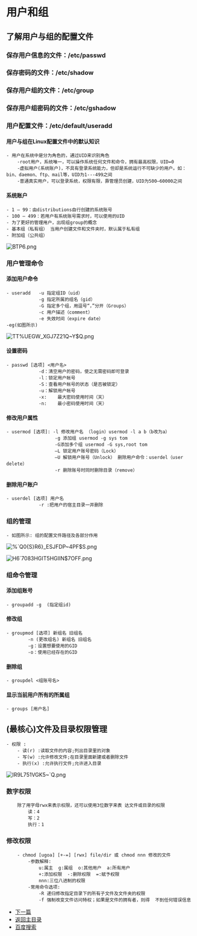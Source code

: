 # 用户和组
## 了解用户与组的配置文件
### 保存用户信息的文件：/etc/passwd
### 保存密码的文件：/etc/shadow
### 保存用户组的文件：/etc/group
### 保存用户组密码的文件：/etc/gshadow
### 用户配置文件：/etc/default/useradd

#### 用户与组在Linux配置文件中的默认知识
	- 用户在系统中是分为角色的，通过UID来识别角色
		-root用户，系统唯一，可以操作系统任何文件和命令，拥有最高权限，UID=0 
		-虚拟用户(系统账户)，不具有登录系统能力，但却是系统运行不可缺少的用户。如：bin、daemon、ftp、mail等，UID为1---499之间
		-普通真实用户，可以登录系统，权限有限，靠管理员创建，UID为500—60000之间

#### 系统账户
	- 1 – 99：由distributions自行创建的系统账号
	- 100 – 499：若用户有系统账号需求时，可以使用的UID
	- 为了更好的管理用户，出现组group的概念
	- 基本组（私有组） 当用户创建文件和文件夹时，默认属于私有组
	- 附加组（公共组）
	
![BTP6.png](https://upload-images.jianshu.io/upload_images/14477271-9ec0b810902908af.png?imageMogr2/auto-orient/strip%7CimageView2/2/w/1240)
	
### 用户管理命令
#### 添加用户命令
	- useradd   -u 指定组ID（uid）
				-g 指定所属的组名（gid）
				-G 指定多个组，用逗号“，”分开（Groups）
				-c 用户描述（comment）
				-e 失效时间（expire date）
	-eg(如图所示)

![TT%UEGW_XGJ7Z21Q~Y$Q.png](https://upload-images.jianshu.io/upload_images/14477271-343d443f01f03538.png?imageMogr2/auto-orient/strip%7CimageView2/2/w/1240)

#### 设置密码
	- passwd [选项] <用户名>
				-d：清空用户的密码，使之无需密码即可登录
				-l：锁定用户帐号
				-S：查看用户帐号的状态（是否被锁定）
				-u：解锁用户帐号
				-x:    最大密码使用时间（天）
				-n:    最小密码使用时间（天）

#### 修改用户属性
	- usermod [选项]: -l 修改用户名 （login）usermod -l a b（b改为a）
					  -g 添加组 usermod -g sys tom
					  -G添加多个组 usermod -G sys,root tom
					  –L 锁定用户账号密码（Lock）
					  –U 解锁用户账号（Unlock） 删除用户命令：userdel（user delete）
					  -r 删除账号时同时删除目录（remove）
					  
#### 删除用户账户
	- userdel [选项] 用户名
				-r :把用户的宿主目录一并删除
				
### 组的管理
	- 如图所示: 组的配置文件路径及各部分作用
	
![%`Q0{S}R6}_ESJFDP~4PF$S.png](https://upload-images.jianshu.io/upload_images/14477271-4cf9c361269fb58f.png?imageMogr2/auto-orient/strip%7CimageView2/2/w/1240)

![H6`7083HGIT5HGIIN$7OFF.png](https://upload-images.jianshu.io/upload_images/14477271-da460782b7a5f933.png?imageMogr2/auto-orient/strip%7CimageView2/2/w/1240)

### 组命令管理
#### 添加组账号
	- groupadd -g  (指定组id)
	
#### 修改组
	- groupmod [选项] 新组名 旧组名
			-n (更改组名) 新组名 旧组名
			-g：设置想要使用的GID
			-o：使用已经存在的GID

				
#### 删除组
	- groupdel <组账号名>
	
#### 显示当前用户所有的所属组
	- groups [用户名]
	
## (最核心)文件及目录权限管理
	- 权限 :
		- 读(r) :读取文件的内容;列出目录里的对象
		- 写(w) :允许修改文件;在目录里面新建或者删除文件
		- 执行(x) :允许执行文件;允许进入目录
	
![IR9L751VGK5~`Q.png](https://upload-images.jianshu.io/upload_images/14477271-b0f7b19b3e843171.png?imageMogr2/auto-orient/strip%7CimageView2/2/w/1240)

### 数字权限
		除了用字母rwx来表示权限，还可以使用3位数字来表 达文件或目录的权限
			读：4
			写：2
			执行：1

### 修改权限
		- chmod [ugoa] [+-=] [rwx] file/dir 或 chmod nnn 修改的文件
			-参数解释:
				u:属主  g:属组  o:其他用户  a:所有用户
				+:添加权限  -:删除权限  =:赋予权限
				nnn:三位八进制的权限
			-常用命令选项:
				-R 递归修改指定目录下的所有子文件及文件夹的权限
				-f 强制改变文件访问特权；如果是文件的拥有者，则得  不到任何错误信息
				


	
- [下一篇](https://abell4.github.io/)
- [返回主目录](https://abell4.github.io/)
- [百度搜索](http://baidu.com)		
	
	
				
